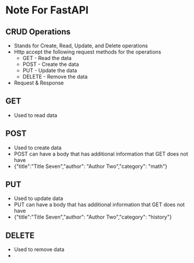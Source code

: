 # Note For FastAPI

## CRUD Operations
- Stands for Create, Read, Update, and Delete operations
- Http accept the following request methods for the operations
    - GET - Read the data
    - POST - Create the data
    - PUT - Update the data
    - DELETE - Remove the data
- Request & Response

## GET
- Used to read data


## POST
- Used to create data
- POST can have a body that has additional information that GET does not have
- {"title":"Title Seven","author": "Author Two","category": "math"}

## PUT
- Used to update data
- PUT can have a body that has additional information that GET does not have
- {"title":"Title Seven","author": "Author Two","category": "history"}

## DELETE
- Used to remove data
- 
